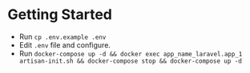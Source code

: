# Getting Started

- Run `cp .env.example .env`
- Edit `.env` file and configure.
- Run `docker-compose up -d && docker exec app_name_laravel.app_1 artisan-init.sh && docker-compose stop && docker-compose up -d`
